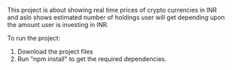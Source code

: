 This project is about showing real time prices of crypto currencies in INR and aslo shows estimated number of holdings user will get depending upon the amount user is investing in INR.

To run the project:
1. Download the project files
2. Run "npm install" to get the required dependencies.
